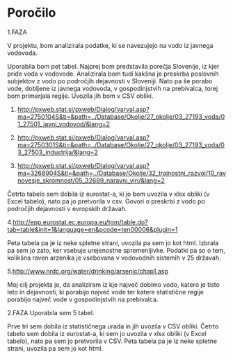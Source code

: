 # Poročilo
1.FAZA

V projektu, bom analizirala podatke, ki se navezujejo na vodo iz javnega vodovoda. 

Uporabila bom pet tabel. 
Najprej bom predstavila porečja Slovenije, iz kjer pride voda v vodovode. Analizirala bom tudi kakšna je preskrba poslovnih subjektov z vodo po področjih dejavnosti v Sloveniji. Nato pa še porabo vode, dobljene iz javnega vodovoda, v gospodinjstvih na prebivalca, torej bom primerjala regije. Uvozila jih bom v CSV obliki.

1. http://pxweb.stat.si/pxweb/Dialog/varval.asp?ma=2750104S&ti=&path=../Database/Okolje/27_okolje/03_27193_voda/01_27501_javni_vodovod/&lang=2

2. http://pxweb.stat.si/pxweb/Dialog/varval.asp?ma=2750301S&ti=&path=../Database/Okolje/27_okolje/03_27193_voda/03_27503_industrija/&lang=2

3. http://pxweb.stat.si/pxweb/Dialog/varval.asp?ma=3268904S&ti=&path=../Database/Okolje/32_trajnostni_razvoj/10_ravnovesje_skromnost/05_32689_naravni_viri/&lang=2

Četrto tabelo sem dobila iz eurostat-a, ki jo bom uvozila v xlsx obliki (v Excel tabelo), nato pa jo pretvorila v csv. Govori o preskrbi z vodo po področjih dejavnosti v evropskih državah.

4.http://epp.eurostat.ec.europa.eu/tgm/table.do?tab=table&init=1&language=en&pcode=ten00006&plugin=1

Peta tabela pa je iz neke spletne strani, uvozila pa sem jo kot html. Izbrala pa sem jo zato, ker vsebuje urejenostne spremenljivke. Podatki pa so o tem, kolikšna raven arzenika je vsebovana v vodovodnih sistemih v 25 državah.

5.http://www.nrdc.org/water/drinking/arsenic/chap1.asp

Moj cilj projekta je, da analiziram iz kje največ dobimo vodo, katero je tisto leto in  dejavnosti, ki porabijo največ vode ter katere statistične regije porabijo največ vode v gospodinjstvih na prebivalca. 

2.FAZA
Uporabila sem 5 tabel.

Prve tri sem dobila iz statističnega urada in jih uvozila v CSV obliki.
Četrto tabelo sem dobila iz eurostat-a, ki sem jo uvozila v xlsx obliki (v Excel tabelo), nato pa sem jo pretvorila v CSV. Peta tabela pa je iz neke spletne strani, uvozila pa sem jo kot html.
